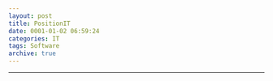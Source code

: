 ```yaml
---
layout: post
title: PositionIT
date: 0001-01-02 06:59:24
categories: IT
tags: Software
archive: true
---
```



------
